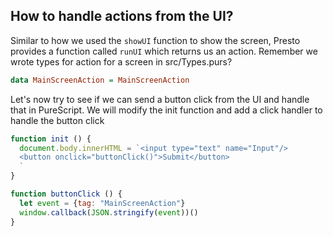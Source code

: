 ## How to handle actions from the UI?

Similar to how we used the `showUI` function to show the screen, Presto provides a function called `runUI` which returns us an action. Remember we wrote types for action for a screen in src/Types.purs?

```haskell
data MainScreenAction = MainScreenAction
```

Let's now try to see if we can send a button click from the UI and handle that in PureScript. We will modify the init function and add a click handler to handle the button click

```js
function init () {
  document.body.innerHTML = `<input type="text" name="Input"/>
  <button onclick="buttonClick()">Submit</button>
  `
}

function buttonClick () {
  let event = {tag: "MainScreenAction"}
  window.callback(JSON.stringify(event))()
}
```



